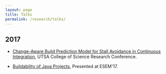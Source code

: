 ```yaml
---
layout: page
title: Talks
permalink: /research/talks/
---
```


2017
--

-  <a href="/../../files/conference_poster_4.pdf" target="_blank">Change-Aware Build Prediction Model for Stall
Avoidance in Continuous Integration</a>, UTSA College of Science Research Conference.

-  <a href="/../../files/ESEM17_Full_Paper.pdf" target="_blank">Buildability of Java Projects</a>, Presented at ESEM'17.